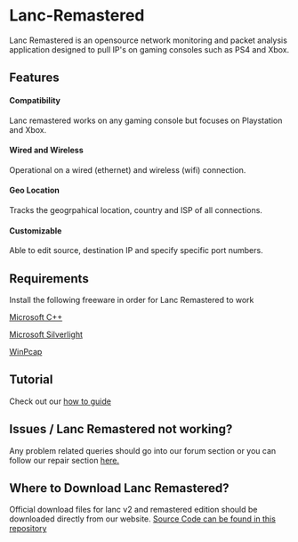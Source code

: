 # Lanc-Remastered
Lanc Remastered is an opensource network monitoring and packet analysis application designed to pull IP's on gaming consoles such as PS4 and Xbox.

<h2> Features </h2>
<h4> Compatibility </h4>
Lanc remastered works on any gaming console but focuses on Playstation and Xbox.

<h4> Wired and Wireless </h4>
Operational on a wired (ethernet) and wireless (wifi) connection.

<h4> Geo Location </h4>
Tracks the geogrpahical location, country and ISP of all connections.

<h4> Customizable </h4>
Able to edit source, destination IP and specify specific port numbers.

<h2> Requirements </h2>
Install the following freeware in order for Lanc Remastered to work

<a href="https://support.microsoft.com/en-us/help/2977003/the-latest-supported-visual-c-downloads" >Microsoft C++ </a>
  
<a href="https://www.microsoft.com/getsilverlight/get-started/install" >Microsoft Silverlight </a>
  
<a href="https://www.winpcap.org/install/" >WinPcap </a>

<h2> Tutorial </h2>
Check out our <a href="https://lanc-remastered.com/2019/09/14/how-to-pull-ips-on-ps4-and-xbox-with-lanc-remastered/" >how to guide </a>

<h2> Issues / Lanc Remastered not working? </h2>
Any problem related queries should go into our forum section or you can follow our repair section <a href="https://lanc-remastered.com/2019/09/15/fix-lanc-remastered/"> here. </a>

<h2> Where to Download Lanc Remastered? </h2>
Official download files for lanc v2 and remastered edition should be downloaded directly from our website.
<a href="https://lanc-remastered.com" >Source Code can be found in this repository </a>
